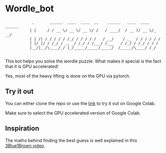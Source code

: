 # Wordle_bot
```
            _       ______  ____  ____  __    ______   ____  ____  ______
           | |     / / __ \/ __ \/ __ \/ /   / ____/  / __ )/ __ \/_  __/
           | | /| / / / / / /_/ / / / / /   / __/    / __  / / / / / /
           | |/ |/ / /_/ / _, _/ /_/ / /___/ /___   / /_/ / /_/ / / /
           |__/|__/\____/_/ |_/_____/_____/_____/  /_____/\____/ /_/
     
```


This bot helps you solve the wordle puzzle. 
What makes it special is the fact that it is GPU accelerated!

Yes, most of the heavy lifting is done on the GPU via pytorch.

## Try it out
You can either clone the repo or use the [link](https://colab.research.google.com/github/meglaficus/wordle_bot/blob/main/try_it_out.ipynb) to try it out on Google Colab.

Make sure to select the GPU accelerated version of Google Colab.

## Inspiration
The maths behind finding the best guess is well explained in this [3Blue1Brown video](https://www.youtube.com/watch?v=v68zYyaEmEA&).

